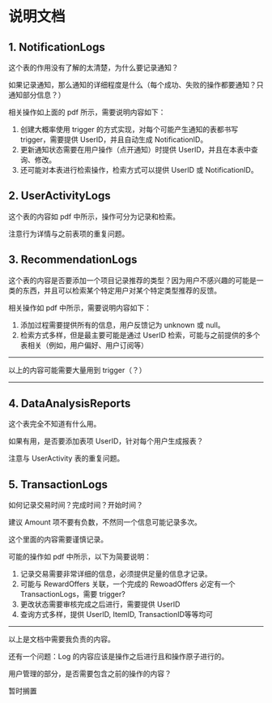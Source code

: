 # 说明文档

## 1. NotificationLogs

这个表的作用没有了解的太清楚，为什么要记录通知？

如果记录通知，那么通知的详细程度是什么（每个成功、失败的操作都要通知？只通知部分信息？）

相关操作如上面的 pdf 所示，需要说明内容如下：

1. 创建大概率使用 trigger 的方式实现，对每个可能产生通知的表都书写 trigger，需要提供 UserID，并且自动生成 NotificationID。
2. 更新通知状态需要在用户操作（点开通知）时提供 UserID，并且在本表中查询、修改。
3. 还可能对本表进行检索操作，检索方式可以提供 UserID 或 NotificationID。

## 2. UserActivityLogs

这个表的内容如 pdf 中所示，操作可分为记录和检索。

注意行为详情与之前表项的重复问题。

## 3. RecommendationLogs

这个表的内容是否要添加一个项目记录推荐的类型？因为用户不感兴趣的可能是一类的东西，并且可以检索某个特定用户对某个特定类型推荐的反馈。

相关操作如 pdf 中所示，需要说明内容如下：

1. 添加过程需要提供所有的信息，用户反馈记为 unknown 或 null。
2. 检索方式多样，但是最主要可能是通过 UserID 检索，可能与之前提供的多个表相关（例如，用户偏好、用户订阅等）

***
以上的内容可能需要大量用到 trigger（？）
***

## 4. DataAnalysisReports

这个表完全不知道有什么用。

如果有用，是否要添加表项 UserID，针对每个用户生成报表？

注意与 UserActivity 表的重复问题。

## 5. TransactionLogs

如何记录交易时间？完成时间？开始时间？

建议 Amount 项不要有负数，不然同一个信息可能记录多次。

这个里面的内容需要谨慎记录。

可能的操作如 pdf 中所示，以下为简要说明：

1. 记录交易需要非常详细的信息，必须提供足量的信息才记录。
2. 可能与 RewardOffers 关联，一个完成的 RewoadOffers 必定有一个 TransactionLogs，需要 trigger?
3. 更改状态需要审核完成之后进行，需要提供 UserID
4. 查询方式多样，提供 UserID, ItemID, TransactionID等等均可

***
以上是文档中需要我负责的内容。

还有一个问题：Log 的内容应该是操作之后进行且和操作原子进行的。

用户管理的部分，是否需要包含之前的操作的内容？

暂时搁置
